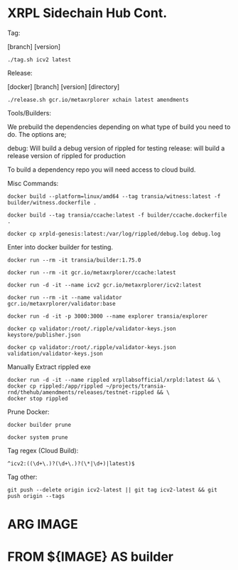 # XRPL Sidechain Hub Cont.

Tag:

[branch] [version]

`./tag.sh icv2 latest`

Release:

[docker] [branch] [version] [directory]

`./release.sh gcr.io/metaxrplorer xchain latest amendments`

Tools/Builders:

We prebuild the dependencies depending on what type of build you need to do. The options are;

debug: Will build a debug version of rippled for testing
release: will build a release version of rippled for production

To build a dependency repo you will need access to cloud build.

Misc Commands:

`docker build --platform=linux/amd64 --tag transia/witness:latest -f builder/witness.dockerfile .`

`docker build --tag transia/ccache:latest -f builder/ccache.dockerfile .`

`docker cp xrpld-genesis:latest:/var/log/rippled/debug.log debug.log`

Enter into docker builder for testing.

`docker run --rm -it transia/builder:1.75.0`

`docker run --rm -it gcr.io/metaxrplorer/ccache:latest`

`docker run -d -it --name icv2 gcr.io/metaxrplorer/icv2:latest`

`docker run --rm -it --name validator gcr.io/metaxrplorer/validator:base`

`docker run -d -it -p 3000:3000 --name explorer transia/explorer`

`docker cp validator:/root/.ripple/validator-keys.json keystore/publisher.json`

`docker cp validator:/root/.ripple/validator-keys.json validation/validator-keys.json`

Manually Extract rippled exe

```
docker run -d -it --name rippled xrpllabsofficial/xrpld:latest && \
docker cp rippled:/app/rippled ~/projects/transia-rnd/thehub/amendments/releases/testnet-rippled && \
docker stop rippled
```

Prune Docker:

`docker builder prune`

`docker system prune`

Tag regex (Cloud Build):

`^icv2:((\d+\.)?(\d+\.)?(\*|\d+)|latest)$`

Tag other:

`git push --delete origin icv2-latest || git tag icv2-latest && git push origin --tags`

# ARG IMAGE
# FROM ${IMAGE} AS builder